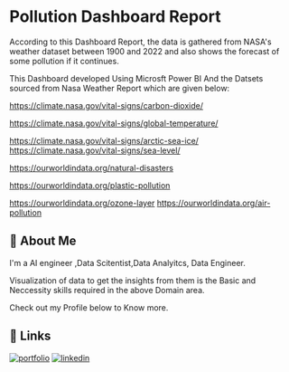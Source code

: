 
# Pollution Dashboard Report

According to this Dashboard Report, the data is gathered from NASA's weather dataset between 1900 and 2022 and also shows the forecast of some pollution if it continues.


This Dashboard developed Using Microsft Power BI
And the Datsets sourced from Nasa Weather Report which are given below:

https://climate.nasa.gov/vital-signs/carbon-dioxide/

https://climate.nasa.gov/vital-signs/global-temperature/

https://climate.nasa.gov/vital-signs/arctic-sea-ice/
https://climate.nasa.gov/vital-signs/sea-level/

https://ourworldindata.org/natural-disasters

https://ourworldindata.org/plastic-pollution

https://ourworldindata.org/ozone-layer
https://ourworldindata.org/air-pollution



## 🚀 About Me
I'm a AI engineer ,Data Scitentist,Data Analyitcs, Data Engineer.

Visualization of data to get the insights from them is the Basic and Neccessity skills required in the above Domain area.

Check out my Profile below to Know more.
## 🔗 Links
[![portfolio](https://img.shields.io/badge/my_portfolio-000?style=for-the-badge&logo=ko-fi&logoColor=white)](https://github.com/iavinashkant)
[![linkedin](https://img.shields.io/badge/linkedin-0A66C2?style=for-the-badge&logo=linkedin&logoColor=white)](https://www.linkedin.com/avinashkant)


